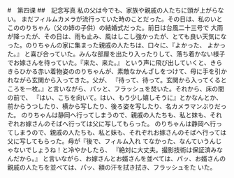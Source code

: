 #　第四课
##　記念写真
私の父は今でも、家族や親戚の人たちに頭が上がらない。
まだフィルムカメラが流行っていた時のことだった。その日は、私のいとこののりちゃん（父の姉の子供）の結婚式だった。前日は台風二十三号で
大雨が降ったが、その日は、雨も止み、風はしこし強かったが、とても良い天気になった。のりちゃんの家に集まった親戚の人たちは、口々に、『よかった、
よかった。』
と喜び合っていた。みんな部屋を出たり入ったりして、落ち着かない様子でお嫁さんを待っていた。『来た、来た。』
という声に飛び出していくと、きらきらひかる赤い着物姿ののりちゃんが、素敵なかんざしをつけて、母に手を引かれながら玄関から入ってきた。父が、
『待って、待って。玄関から入ってくるところを一枚。』と言いながら、パッと、フラッシュを焚いた。それから、床の間の前で、
『はい、こちを向いて。はい、もう少し嬉しそうに』とかなんとか、前からうつしたり、横から写したり、後ろ姿を写したり、名カメラマンぶりだった。
のりちゃんは静岡へ行ってしまうので、親戚の人たちも、私と妹も、それぞれお嫁さんのそばへ行っては父に写してもらった。
のりちゃんは静岡へ行ってしまうので、親戚の人たちも、私と妹も、それぞれお嫁さんのそばへ行っては父に写してもらった。母が『後で、フィルム入れ
てなかった、なんていうんじゃないでしょうね！と冷やかしたら、
『絶対に大丈夫。撮影技術は保証済みなんだから。』
と言いながら、お嫁さんとお婿さんを並べては、パッ、お婿さんの親戚の人たちを並べては、パッ、額の汗を拭き拭き、フラッシュをた
いた。
